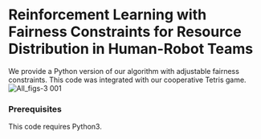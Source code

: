 # Reinforcement Learning with Fairness Constraints for Resource Distribution in Human-Robot Teams

We provide a Python version of our algorithm with adjustable fairness constraints. This code was integrated with our cooperative Tetris game.
![All_figs-3 001](https://user-images.githubusercontent.com/52357042/60387956-7363c600-9a5f-11e9-86dd-ac59fb86bfd5.png)


### Prerequisites

This code requires Python3.

